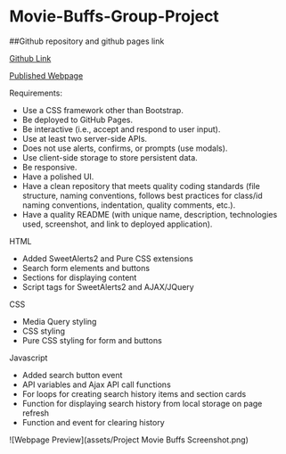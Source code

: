 # Movie-Buffs-Group-Project 

##Github repository and github pages link

[Github Link](https://github.com/JG-77/Movie-Buffs-Group-Project.git)

[Published Webpage](https://jg-77.github.io/Movie-Buffs-Group-Project/)

Requirements:

* Use a CSS framework other than Bootstrap.
* Be deployed to GitHub Pages.
* Be interactive (i.e., accept and respond to user input).
* Use at least two server-side APIs.
* Does not use alerts, confirms, or prompts (use modals).
* Use client-side storage to store persistent data.
* Be responsive.
* Have a polished UI.
* Have a clean repository that meets quality coding standards (file structure, naming conventions, follows best practices for class/id naming conventions, indentation, quality comments, etc.).
* Have a quality README (with unique name, description, technologies used, screenshot, and link to deployed application).

HTML 

* Added SweetAlerts2 and Pure CSS extensions
* Search form elements and buttons
* Sections for displaying content
* Script tags for SweetAlerts2 and AJAX/JQuery

CSS 

* Media Query styling
* CSS styling
* Pure CSS styling for form and buttons

Javascript

* Added search button event
* API variables and Ajax API call functions
* For loops for creating search history items and section cards
* Function for displaying search history from local storage on page refresh 
* Function and event for clearing history

![Webpage Preview](assets/Project Movie Buffs Screenshot.png)